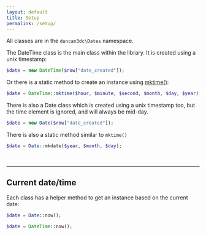 ```yaml
---
layout: default
title: Setup
permalink: /setup/
---
```


All classes are in the `duncan3dc\Dates` namespace.  

The DateTime class is the main class within the library. It is created using a unix timestamp:

~~~php
$date = new DateTime($row["date_created"]);
~~~

Or there is a static method to create an instance using [mktime()](http://php.net/manual/en/function.mktime.php):

~~~php
$date = DateTime::mktime($hour, $minute, $second, $month, $day, $year);
~~~

There is also a Date class which is created using a unix timestamp too, but the time element is ignored, and will always be mid-day.

~~~php
$date = new Date($row["date_created"]);
~~~

There is also a static method similar to `mktime()`

~~~php
$date = Date::mkdate($year, $month, $day);
~~~

<br>

----

## Current date/time

Each class has a helper method to get an instance based on the current date:

~~~php
$date = Date::now();
~~~

~~~php
$date = DateTime::now();
~~~
